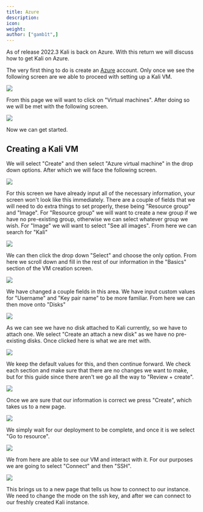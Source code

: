 ```yaml
---
title: Azure
description:
icon:
weight: 
author: ["gamb1t",]
---
```


As of release 2022.3 Kali is back on Azure. With this return we will discuss how to get Kali on Azure.

The very first thing to do is create an [Azure](https://portal.azure.com/#home) account. Only once we see the following screen are we able to proceed with setting up a Kali VM.

![](azure-1.png)

From this page we will want to click on "Virtual machines". After doing so we will be met with the following screen.

![](azure-2.png)

Now we can get started.

## Creating a Kali VM

We will select "Create" and then select "Azure virtual machine" in the drop down options. After which we will face the following screen.

![](azure-3.png)

For this screen we have already input all of the necessary information, your screen won't look like this immediately. There are a couple of fields that we will need to do extra things to set properly, these being "Resource group" and "Image". For "Resource group" we will want to create a new group if we have no pre-existing group, otherwise we can select whatever group we wish. For "Image" we will want to select "See all images". From here we can search for "Kali"

![](azure-4.png)

We can then click the drop down "Select" and choose the only option. From here we scroll down and fill in the rest of our information in the "Basics" section of the VM creation screen.

![](azure-5.png)

We have changed a couple fields in this area. We have input custom values for "Username" and "Key pair name" to be more familiar. From here we can then move onto "Disks"

![](azure-6.png)

As we can see we have no disk attached to Kali currently, so we have to attach one. We select "Create an attach a new disk" as we have no pre-existing disks. Once clicked here is what we are met with.

![](azure-7.png)

We keep the default values for this, and then continue forward. We check each section and make sure that there are no changes we want to make, but for this guide since there aren't we go all the way to "Review + create".

![](azure-8.png)

Once we are sure that our information is correct we press "Create", which takes us to a new page.

![](azure-9.png)

We simply wait for our deployment to be complete, and once it is we select "Go to resource".

![](azure-10.png)

We from here are able to see our VM and interact with it. For our purposes we are going to select "Connect" and then "SSH".

![](azure-11.png)

This brings us to a new page that tells us how to connect to our instance. We need to change the mode on the ssh key, and after we can connect to our freshly created Kali instance.